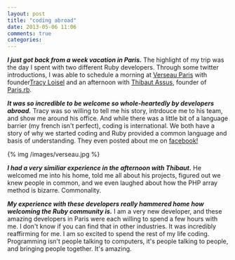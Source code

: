 ```yaml
---
layout: post
title: "coding abroad"
date: 2013-05-06 11:06
comments: true
categories: 
---
```

<script type="text/javascript">

  var _gaq = _gaq || [];
  _gaq.push(['_setAccount', 'UA-38989132-1']);
  _gaq.push(['_trackPageview']);

  (function() {
    var ga = document.createElement('script'); ga.type = 'text/javascript'; ga.async = true;
    ga.src = ('https:' == document.location.protocol ? 'https://ssl' : 'http://www') + '.google-analytics.com/ga.js';
    var s = document.getElementsByTagName('script')[0]; s.parentNode.insertBefore(ga, s);
  })();

</script>

***I just got back from a week vacation in Paris.*** The highlight of my trip was the day I spent with two different Ruby developers. Through some twitter introductions, I was able to schedule a morning at <a href="http://www.verseauparis.com/">Verseau Paris</a> with founder<a href="http://twitter.com/tracyloisel">Tracy Loisel</a> and an afternoon with <a href="http://twitter.com/tibastral">Thibaut Assus</a>, founder of <a href="http://meetup.rubyparis.org/">Paris.rb</a>.

***It was so incredible to be welcome so whole-heartedly by developers abroad.*** Tracy was so willing to tell me his story, intrdouce me to his team, and show me around his office. And while there was a little bit of a language barrier (my french isn't perfect), coding is international. We both have a story of why we started coding and Ruby provided a common language and basis of understanding. They even posted about me on <a href="https://www.facebook.com/photo.php?fbid=521981374527257&set=a.309755622416501.69405.309620859096644&type=1&theater">facebook!</a>

  {% img /images/verseau.jpg %}

***I had a very similiar experience in the afternoon with Thibaut.*** He welcomed me into his home, told me all about his projects, figured out we knew people in common, and we even laughed about how the PHP array method is bizarre. Commonality.

***My experience with these developers really hammered home how welcoming the Ruby community is.*** I am a very new developer, and these amazing developers in Paris were each willing to spend a few hours with me. I don't know if you can find that in other industries. It was incredibly reaffirming for me. I am so excited to spend the rest of my life coding. Programming isn't people talking to computers, it's people talking to people, and bringing people together. It's amazing.

